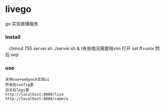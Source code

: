 # livego
go 实现直播服务
### install
    chmod 755 server.sh
    ./server.sh &
    (有些情况需要用vim 打开 set ff=unix 然后:wq)
### use
    采用vue+webpack实现ui
    所有在config里
    日志在logs里
    http://localhost:8080/live
    http://localhost:8080/camera
